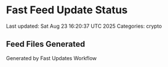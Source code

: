 # Fast Feed Update Status
Last updated: Sat Aug 23 16:20:37 UTC 2025
Categories: crypto

## Feed Files Generated

Generated by Fast Updates Workflow
